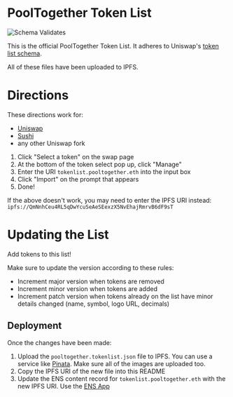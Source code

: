 # PoolTogether Token List

![Schema Validates](https://github.com/pooltogether/pooltogether-token-list/actions/workflows/validate.yml/badge.svg?cacheSeconds=60)

This is the official PoolTogether Token List.  It adheres to Uniswap's [token list schema](https://uniswap.org/blog/token-lists/).

All of these files have been uploaded to IPFS.

# Directions

These directions work for:

- [Uniswap](https://app.uniswap.org/#/swap)
- [Sushi](https://app.sushi.com/swap)
- any other Uniswap fork

1. Click "Select a token" on the swap page
2. At the bottom of the token select pop up, click "Manage"
3. Enter the URI `tokenlist.pooltogether.eth` into the input box
4. Click "Import" on the prompt that appears
5. Done!

If the above doesn't work, you may need to enter the IPFS URI instead: `ipfs://QmNnhCeu4RL5qDwYcuSeAeSEexzX5NvEhajRmrvB6dF9sT`

# Updating the List

Add tokens to this list!

Make sure to update the version according to these rules:

- Increment major version when tokens are removed
- Increment minor version when tokens are added
- Increment patch version when tokens already on the list have minor details changed (name, symbol, logo URL, decimals)

## Deployment

Once the changes have been made:

1. Upload the `pooltogether.tokenlist.json` file to IPFS.  You can use a service like [Pinata](https://pinata.cloud).   Make sure all of the images are uploaded too.
2. Copy the IPFS URI of the new file into this README
3. Update the ENS content record for `tokenlist.pooltogether.eth` with the new IPFS URI.  Use the [ENS App](https://app.ens.domains/name/tokenlist.pooltogether.eth)
